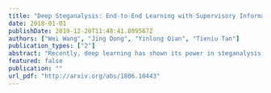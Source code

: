 ```yaml
---
title: "Deep Steganalysis: End-to-End Learning with Supervisory Information beyond Class Labels"
date: 2018-01-01
publishDate: 2019-12-20T11:48:41.809567Z
authors: ["Wei Wang", "Jing Dong", "Yinlong Qian", "Tieniu Tan"]
publication_types: ["2"]
abstract: "Recently, deep learning has shown its power in steganalysis. However, the proposed deep models have been often learned from pre-calculated noise residuals with fixed high-pass filters rather than from raw images. In this paper, we propose a new end-to-end learning framework that can learn steganalytic features directly from pixels. In the meantime, the high-pass filters are also automatically learned. Besides class labels, we make use of additional pixel level supervision of cover-stego image pair to jointly and iteratively train the proposed network which consists of a residual calculation network and a steganalysis network. The experimental results prove the effectiveness of the proposed architecture."
featured: false
publication: ""
url_pdf: "http://arxiv.org/abs/1806.10443"
---
```


